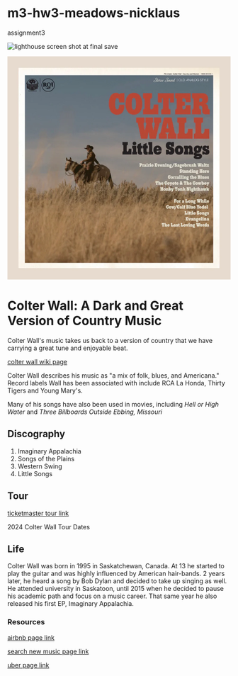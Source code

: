 # m3-hw3-meadows-nicklaus

assignment3

![lighthouse screen shot at final save](<photos/Screenshot 2024-09-05 at 1.25.47 PM.png>)

![colter wall album cover](photos/colter-wall-album-cover-from-little-songs.webp)

# Colter Wall: A Dark and Great Version of Country Music

Colter Wall's music takes us back to a version of country that we have carrying a great tune and enjoyable beat.

[colter wall wiki page](https://en.wikipedia.org/wiki/Colter_Wall)

Colter Wall describes his music as "a mix of folk, blues, and Americana." Record labels Wall has been associated with include RCA La Honda, Thirty Tigers and Young Mary's.

Many of his songs have also been used in movies, including _Hell or High Water_ and _Three Billboards Outside Ebbing, Missouri_

## Discography

1. Imaginary Appalachia
2. Songs of the Plains
3. Western Swing
4. Little Songs

## Tour

[ticketmaster tour link](https://www.ticketmaster.com/colter-wall-tickets/artist/2258545)

2024 Colter Wall Tour Dates

## Life

Colter Wall was born in 1995 in Saskatchewan, Canada. At 13 he started to play the guitar and was highly influenced by American hair-bands. 2 years later, he heard a song by Bob Dylan and decided to take up singing as well. He attended university in Saskatoon, until 2015 when he decided to pause his academic path and focus on a music career. That same year he also released his first EP, Imaginary Appalachia.

### Resources

[airbnb page link](https://www.airbnb.com/)

[search new music page link](https://open.spotify.com/search/colter%20wall)

[uber page link](https://uber.com/)
